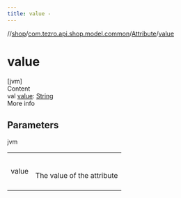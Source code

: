```yaml
---
title: value -
---
```

//[shop](../../../index.md)/[com.tezro.api.shop.model.common](../index.md)/[Attribute](index.md)/[value](value.md)



# value  
[jvm]  
Content  
val [value](value.md): [String](https://kotlinlang.org/api/latest/jvm/stdlib/kotlin/-string/index.html)  
More info  


## Parameters  
  
jvm  
  
| | |
|---|---|
| <a name="com.tezro.api.shop.model.common/Attribute/value/#/PointingToDeclaration/"></a>value| <a name="com.tezro.api.shop.model.common/Attribute/value/#/PointingToDeclaration/"></a><br><br>The value of the attribute<br><br>|
  
  



